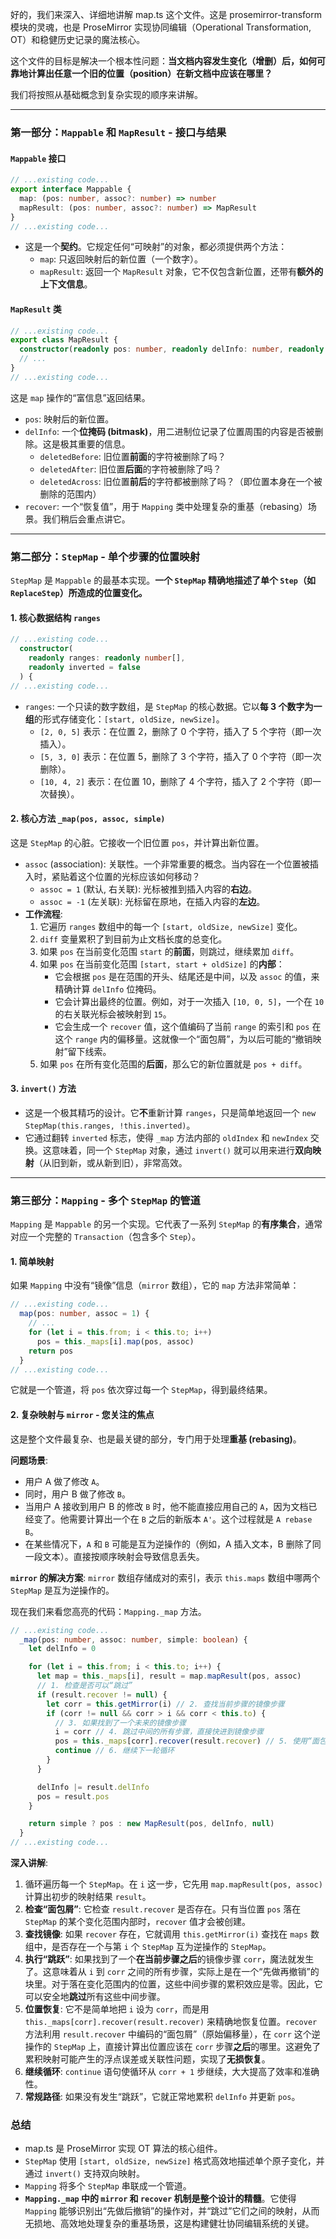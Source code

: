 好的，我们来深入、详细地讲解 map.ts 这个文件。这是 prosemirror-transform 模块的灵魂，也是 ProseMirror 实现协同编辑（Operational Transformation, OT）和稳健历史记录的魔法核心。

这个文件的目标是解决一个根本性问题：**当文档内容发生变化（增删）后，如何可靠地计算出任意一个旧的位置（position）在新文档中应该在哪里？**

我们将按照从基础概念到复杂实现的顺序来讲解。

---

### 第一部分：`Mappable` 和 `MapResult` - 接口与结果

#### `Mappable` 接口

```typescript
// ...existing code...
export interface Mappable {
  map: (pos: number, assoc?: number) => number
  mapResult: (pos: number, assoc?: number) => MapResult
}
// ...existing code...
```

- 这是一个**契约**。它规定任何“可映射”的对象，都必须提供两个方法：
  - `map`: 只返回映射后的新位置（一个数字）。
  - `mapResult`: 返回一个 `MapResult` 对象，它不仅包含新位置，还带有**额外的上下文信息**。

#### `MapResult` 类

```typescript
// ...existing code...
export class MapResult {
  constructor(readonly pos: number, readonly delInfo: number, readonly recover: number | null) {}
  // ...
}
// ...existing code...
```

这是 `map` 操作的“富信息”返回结果。

- `pos`: 映射后的新位置。
- `delInfo`: 一个**位掩码 (bitmask)**，用二进制位记录了位置周围的内容是否被删除。这是极其重要的信息。
  - `deletedBefore`: 旧位置**前面**的字符被删除了吗？
  - `deletedAfter`: 旧位置**后面**的字符被删除了吗？
  - `deletedAcross`: 旧位置**前后**的字符都被删除了吗？（即位置本身在一个被删除的范围内）
- `recover`: 一个“恢复值”，用于 `Mapping` 类中处理复杂的重基（rebasing）场景。我们稍后会重点讲它。

---

### 第二部分：`StepMap` - 单个步骤的位置映射

`StepMap` 是 `Mappable` 的最基本实现。**一个 `StepMap` 精确地描述了单个 `Step`（如 `ReplaceStep`）所造成的位置变化。**

#### 1. 核心数据结构 `ranges`

```typescript
// ...existing code...
  constructor(
    readonly ranges: readonly number[],
    readonly inverted = false
  ) {
// ...existing code...
```

- `ranges`: 一个只读的数字数组，是 `StepMap` 的核心数据。它以**每 3 个数字为一组**的形式存储变化：`[start, oldSize, newSize]`。
  - `[2, 0, 5]` 表示：在位置 2，删除了 0 个字符，插入了 5 个字符（即一次插入）。
  - `[5, 3, 0]` 表示：在位置 5，删除了 3 个字符，插入了 0 个字符（即一次删除）。
  - `[10, 4, 2]` 表示：在位置 10，删除了 4 个字符，插入了 2 个字符（即一次替换）。

#### 2. 核心方法 `_map(pos, assoc, simple)`

这是 `StepMap` 的心脏。它接收一个旧位置 `pos`，并计算出新位置。

- `assoc` (association): 关联性。一个非常重要的概念。当内容在一个位置被插入时，紧贴着这个位置的光标应该如何移动？
  - `assoc = 1` (默认, 右关联): 光标被推到插入内容的**右边**。
  - `assoc = -1` (左关联): 光标留在原地，在插入内容的**左边**。
- **工作流程**:
  1.  它遍历 `ranges` 数组中的每一个 `[start, oldSize, newSize]` 变化。
  2.  `diff` 变量累积了到目前为止文档长度的总变化。
  3.  如果 `pos` 在当前变化范围 `start` 的**前面**，则跳过，继续累加 `diff`。
  4.  如果 `pos` 在当前变化范围 `[start, start + oldSize]` 的**内部**：
      - 它会根据 `pos` 是在范围的开头、结尾还是中间，以及 `assoc` 的值，来精确计算 `delInfo` 位掩码。
      - 它会计算出最终的位置。例如，对于一次插入 `[10, 0, 5]`，一个在 `10` 的右关联光标会被映射到 `15`。
      - 它会生成一个 `recover` 值，这个值编码了当前 `range` 的索引和 `pos` 在这个 `range` 内的偏移量。这就像一个“面包屑”，为以后可能的“撤销映射”留下线索。
  5.  如果 `pos` 在所有变化范围的**后面**，那么它的新位置就是 `pos + diff`。

#### 3. `invert()` 方法

- 这是一个极其精巧的设计。它**不**重新计算 `ranges`，只是简单地返回一个 `new StepMap(this.ranges, !this.inverted)`。
- 它通过翻转 `inverted` 标志，使得 `_map` 方法内部的 `oldIndex` 和 `newIndex` 交换。这意味着，同一个 `StepMap` 对象，通过 `invert()` 就可以用来进行**双向映射**（从旧到新，或从新到旧），非常高效。

---

### 第三部分：`Mapping` - 多个 `StepMap` 的管道

`Mapping` 是 `Mappable` 的另一个实现。它代表了一系列 `StepMap` 的**有序集合**，通常对应一个完整的 `Transaction`（包含多个 `Step`）。

#### 1. 简单映射

如果 `Mapping` 中没有“镜像”信息（`mirror` 数组），它的 `map` 方法非常简单：

```typescript
// ...existing code...
  map(pos: number, assoc = 1) {
    // ...
    for (let i = this.from; i < this.to; i++)
      pos = this._maps[i].map(pos, assoc)
    return pos
  }
// ...existing code...
```

它就是一个管道，将 `pos` 依次穿过每一个 `StepMap`，得到最终结果。

#### 2. 复杂映射与 `mirror` - 您关注的焦点

这是整个文件最复杂、也是最关键的部分，专门用于处理**重基 (rebasing)**。

**问题场景**:

- 用户 A 做了修改 `A`。
- 同时，用户 B 做了修改 `B`。
- 当用户 A 接收到用户 B 的修改 `B` 时，他不能直接应用自己的 `A`，因为文档已经变了。他需要计算出一个在 `B` 之后的新版本 `A'`。这个过程就是 `A rebase B`。
- 在某些情况下，`A` 和 `B` 可能是互为逆操作的（例如，A 插入文本，B 删除了同一段文本）。直接按顺序映射会导致信息丢失。

**`mirror` 的解决方案**:
`mirror` 数组存储成对的索引，表示 `this.maps` 数组中哪两个 `StepMap` 是互为逆操作的。

现在我们来看您高亮的代码：`Mapping._map` 方法。

```typescript
// ...existing code...
  _map(pos: number, assoc: number, simple: boolean) {
    let delInfo = 0

    for (let i = this.from; i < this.to; i++) {
      let map = this._maps[i], result = map.mapResult(pos, assoc)
      // 1. 检查是否可以“跳过”
      if (result.recover != null) {
        let corr = this.getMirror(i) // 2. 查找当前步骤的镜像步骤
        if (corr != null && corr > i && corr < this.to) {
          // 3. 如果找到了一个未来的镜像步骤
          i = corr // 4. 跳过中间的所有步骤，直接快进到镜像步骤
          pos = this._maps[corr].recover(result.recover) // 5. 使用“面包屑”恢复位置
          continue // 6. 继续下一轮循环
        }
      }

      delInfo |= result.delInfo
      pos = result.pos
    }

    return simple ? pos : new MapResult(pos, delInfo, null)
  }
// ...existing code...
```

**深入讲解**:

1.  循环遍历每一个 `StepMap`。在 `i` 这一步，它先用 `map.mapResult(pos, assoc)` 计算出初步的映射结果 `result`。
2.  **检查“面包屑”**: 它检查 `result.recover` 是否存在。只有当位置 `pos` 落在 `StepMap` 的某个变化范围内部时，`recover` 值才会被创建。
3.  **查找镜像**: 如果 `recover` 存在，它就调用 `this.getMirror(i)` 查找在 `maps` 数组中，是否存在一个与第 `i` 个 `StepMap` 互为逆操作的 `StepMap`。
4.  **执行“跳跃”**: 如果找到了一个**在当前步骤之后**的镜像步骤 `corr`，魔法就发生了。这意味着从 `i` 到 `corr` 之间的所有步骤，实际上是在一个“先做再撤销”的块里。对于落在变化范围内的位置，这些中间步骤的累积效应是零。因此，它可以安全地**跳过**所有这些中间步骤。
5.  **位置恢复**: 它不是简单地把 `i` 设为 `corr`，而是用 `this._maps[corr].recover(result.recover)` 来精确地恢复位置。`recover` 方法利用 `result.recover` 中编码的“面包屑”（原始偏移量），在 `corr` 这个逆操作的 `StepMap` 上，直接计算出位置应该在 `corr` 步骤**之后**的哪里。这避免了累积映射可能产生的浮点误差或关联性问题，实现了**无损恢复**。
6.  **继续循环**: `continue` 语句使循环从 `corr + 1` 步继续，大大提高了效率和准确性。
7.  **常规路径**: 如果没有发生“跳跃”，它就正常地累积 `delInfo` 并更新 `pos`。

### 总结

- map.ts 是 ProseMirror 实现 OT 算法的核心组件。
- `StepMap` 使用 `[start, oldSize, newSize]` 格式高效地描述单个原子变化，并通过 `invert()` 支持双向映射。
- `Mapping` 将多个 `StepMap` 串联成一个管道。
- **`Mapping._map` 中的 `mirror` 和 `recover` 机制是整个设计的精髓**。它使得 `Mapping` 能够识别出“先做后撤销”的操作对，并“跳过”它们之间的映射，从而无损地、高效地处理复杂的重基场景，这是构建健壮协同编辑系统的关键。
